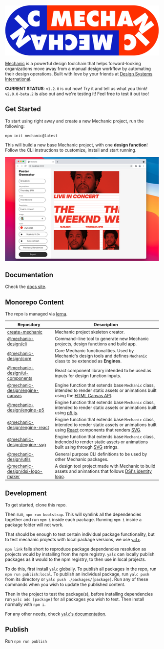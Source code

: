 <p align="center">
  <a href="https://mechanic.design/">
    <img alt="Mechanic Logo" src="https://raw.githubusercontent.com/designsystemsinternational/mechanic/master/doc/logo.png" width="600"
    >
  </a>
</p>

[Mechanic](https://mechanic.design/) is a powerful design toolchain that helps forward-looking organizations move away from a manual design workflow by automating their design operations. Built with love by your friends at [Design Systems International](https://designsystems.international/).

**CURRENT STATUS**: `v1.2.0` is out now! Try it and tell us what you think! `v2.0.0-beta.2` is also out and we're testing it! Feel free to test it out too!

## Get Started

To start using right away and create a new Mechanic project, run the following:

```
npm init mechanic@latest
```

This will build a new base Mechanic project, with one **design function**! Follow the CLI instructions to customize, install and start running.

<p align="center">
  <img alt="Mechanic App Screenshot" src="https://raw.githubusercontent.com/designsystemsinternational/mechanic/master/doc/screenshot.png" width="600">
</p>

## Documentation

Check the [docs site](https://mechanic.design/docs).

## Monorepo Content

The repo is managed via [lerna](https://github.com/lerna/lerna).

| Repository                                                 | Description                                                                                                                                                                                                                        |
| ---------------------------------------------------------- | ---------------------------------------------------------------------------------------------------------------------------------------------------------------------------------------------------------------------------------- |
| [create-mechanic](packages/create-mechanic)                | Mechanic project skeleton creator.                                                                                                                                                                                                 |
| [@mechanic-design/cli](packages/cli)                       | Command-line tool to generate new Mechanic projects, design functions and build app.                                                                                                                                               |
| [@mechanic-design/core](packages/core)                     | Core Mechanic functionalities. Used by Mechanic's design tools and defines `Mechanic` class to be extended as **Engines**.                                                                                                         |
| [@mechanic-design/ui-components](packages/ui-components)   | React component library intended to be used as inputs for design function inputs.                                                                                                                                                  |
| [@mechanic-design/engine-canvas](packages/engine-canvas)   | Engine function that extends base `Mechanic` class, intended to render static assets or animations built using the [HTML Canvas API](https://developer.mozilla.org/en-US/docs/Web/API/Canvas_API).                                 |
| [@mechanic-design/engine-p5](packages/engine-p5)           | Engine function that extends base `Mechanic` class, intended to render static assets or animations built using [p5.js](https://p5js.org/).                                                                                         |
| [@mechanic-design/engine-react](packages/engine-react)     | Engine function that extends base `Mechanic` class, intended to render static assets or animations built using [React](https://reactjs.org/) components that renders [SVG](https://developer.mozilla.org/en-US/docs/Glossary/SVG). |
| [@mechanic-design/engine-svg](packages/engine-svg)         | Engine function that extends base `Mechanic` class, indended to render static assets or animations built using through [SVG](https://developer.mozilla.org/en-US/docs/Glossary/SVG) strings.                                       |
| [@mechanic-design/utils](packages/utils)                   | General purpose CLI definitions to be used by other Mechanic packages.                                                                                                                                                             |
| [@mechanic-design/dsi-logo-maker](packages/dsi-logo-maker) | A design tool project made with Mechanic to build assets and animations that follows [DSI's identity logo](https://designsystems.international/).                                                                                  |

## Development

To get started, clone this repo.

Then run, `npm run bootstrap`. This will symlink all the dependencies together and run `npm i` inside each package. Running `npm i` inside a package folder will not work.

That should be enough to test certain individual package functionality, but to test mechanic projects with local package versions, we use [`yalc`](https://github.com/wclr/yalc).

`npm link` falls short to reproduce package dependencies resolution as projects would by installing from the npm registry. `yalc` can locally publish packages as it would to the npm registry, to then use in local projects.

To do this, first install `yalc` globally.
To publish all packages in the repo, run `npm run publish:local`. To publish an individual package, run `yalc push` from its directory or `yalc push ./packages/[package]`. Run any of these commands when you wish to update the published content.

Then in the project to test the package(s), before installing dependencies run `yalc add [package]` for all packages you wish to test. Then install normally with `npm i`.

For any other needs, check [`yalc`'s documentation](https://github.com/wclr/yalc).

## Publish

Run `npm run publish`
